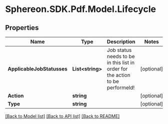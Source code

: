 # Sphereon.SDK.Pdf.Model.Lifecycle
## Properties

Name | Type | Description | Notes
------------ | ------------- | ------------- | -------------
**ApplicableJobStatusses** | **List&lt;string&gt;** | Job status needs to be in this list in order for the action to be performeld! | [optional] 
**Action** | **string** |  | [optional] 
**Type** | **string** |  | [optional] 

[[Back to Model list]](../README.md#documentation-for-models) [[Back to API list]](../README.md#documentation-for-api-endpoints) [[Back to README]](../README.md)

